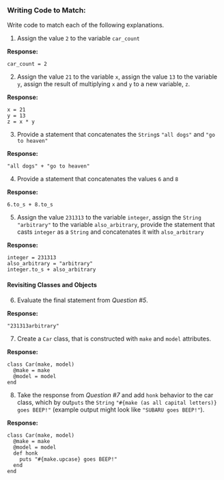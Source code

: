 ### Writing Code to Match:

Write code to match each of the following explanations.

1) Assign the value `2` to the variable `car_count`

**Response:**

```
car_count = 2
```

2) Assign the value `21` to the variable `x`, assign the value `13` to the variable `y`, assign the result of multiplying `x` and `y` to a new variable, `z`.

**Response:**

```
x = 21
y = 13
z = x * y
```

3) Provide a statement that concatenates the `String`s `"all dogs"` and `"go to heaven"`

**Response:**

```
"all dogs" + "go to heaven"
```

4) Provide a statement that concatenates the values `6` and `8`

**Response:**

```
6.to_s + 8.to_s
```

5) Assign the value `231313` to the variable `integer`, assign the `String` `"arbitrary"` to the variable `also_arbitrary`, provide the statement that casts `integer` as a `String` and concatenates it with `also_arbitrary`

**Response:**

```
integer = 231313
also_arbitrary = "arbitrary"
integer.to_s + also_arbitrary
```

#### Revisiting Classes and Objects

6) Evaluate the final statement from *Question #5*.

**Response:**

```
"231313arbitrary"
```

7) Create a `Car` class, that is constructed with `make` and `model` attributes.

**Response:**

```
class Car(make, model)
  @make = make
  @model = model
end

```

8) Take the response from *Question #7* and add `honk` behavior to the car class, which by out`puts` the `String` `"#{make (as all capital letters)} goes BEEP!"` (example output might look like `"SUBARU goes BEEP!"`).

**Response:**

```
class Car(make, model)
  @make = make
  @model = model
  def honk
    puts "#{make.upcase} goes BEEP!"
  end
end
```
